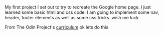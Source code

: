 My first project
I set out to try to recreate the Google home page.
I just learned some basic html and css code.
I am going to implement some nav, header, footer elements as well as some css tricks.
wish me luck

From The Odin Project's [curriculum](http://www.theodinproject.com/courses/web-development-101/lessons/html-css)
ok lets do this
